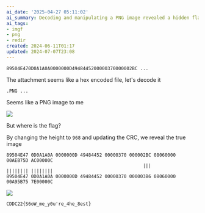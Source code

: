 ```yaml
---
ai_date: '2025-04-27 05:11:02'
ai_summary: Decoding and manipulating a PNG image revealed a hidden flag
ai_tags:
- imgf
- png
- redir
created: 2024-06-11T01:17
updated: 2024-07-07T23:08
---
```


```text
89504E470D0A1A0A0000000D4948445200000370000002BC ...
```

The attachment seems like a hex encoded file, let's decode it

```text
.PNG ...
```

Seems like a PNG image to me

![](https://res.cloudinary.com/kumonochisanaka/image/upload/v1718083777/2024/06/b68bd42ed31e1eb40289486096281220.png)

But where is the flag?

By changing the height to `968` and updating the CRC, we reveal the true image

```text
89504E47 0D0A1A0A 0000000D 49484452 00000370 000002BC 08060000 00AEB75D AC00000C
                                                  |||          |||||||| ||||||||
89504E47 0D0A1A0A 0000000D 49484452 00000370 000003B6 08060000 00A95B75 7E00000C
```

![](https://res.cloudinary.com/kumonochisanaka/image/upload/v1718083777/2024/06/63ef2516ae1946b5dd238729506a0c24.png)

```flag
CDDC22{S6oW_me_y0u're_4he_8est}
```